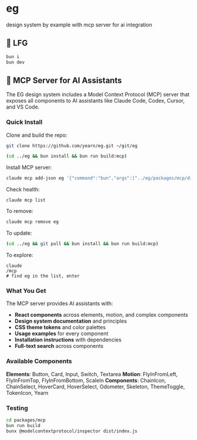 # eg
design system by example with mcp server for ai integration

## 🚀 LFG

```bash
bun i
bun dev
```

## 🤖 MCP Server for AI Assistants

The EG design system includes a Model Context Protocol (MCP) server that exposes all components to AI assistants like Claude Code, Codex, Cursor, and VS Code.

### Quick Install

Clone and build the repo:

```bash
git clone https://github.com/yearn/eg.git ~/git/eg
```

```bash
(cd ../eg && bun install && bun run build:mcp)
```

Install MCP server:

```bash
claude mcp add-json eg '{"command":"bun","args":["../eg/packages/mcp/dist/index.js"]}'
```

Check health:

```base
claude mcp list
```

To remove:

```bash
claude mcp remove eg
```

To update:

```bash
(cd ../eg && git pull && bun install && bun run build:mcp)
```

To explore:

```base
claude
/mcp
# find eg in the list, enter
```

### What You Get

The MCP server provides AI assistants with:

- **React components** across elements, motion, and complex components
- **Design system documentation** and principles
- **CSS theme tokens** and color palettes
- **Usage examples** for every component
- **Installation instructions** with dependencies
- **Full-text search** across components

### Available Components

**Elements**: Button, Card, Input, Switch, Textarea
**Motion**: FlyInFromLeft, FlyInFromTop, FlyInFromBottom, ScaleIn
**Components**: ChainIcon, ChainSelect, HoverCard, HoverSelect, Odometer, Skeleton, ThemeToggle, TokenIcon, Yearn

### Testing

```bash
cd packages/mcp
bun run build
bunx @modelcontextprotocol/inspector dist/index.js
```
